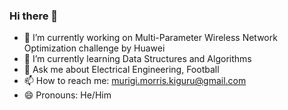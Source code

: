 ### Hi there 👋
- 🔭 I’m currently working on Multi-Parameter Wireless Network Optimization challenge by Huawei
- 🌱 I’m currently learning Data Structures and Algorithms
- 💬 Ask me about Electrical Engineering, Football
- 📫 How to reach me: murigi.morris.kiguru@gmail.com
- 😄 Pronouns: He/Him

<!--
**morris-murigi/morris-murigi** is a ✨ _special_ ✨ repository because its `README.md` (this file) appears on your GitHub profile.

Here are some ideas to get you started:

- 🔭 I’m currently working on ...
- 🌱 I’m currently learning ...
- 👯 I’m looking to collaborate on ...
- 🤔 I’m looking for help with ...
- 💬 Ask me about ...
- 📫 How to reach me: ...
- 😄 Pronouns: ...
- ⚡ Fun fact: ...
-->
